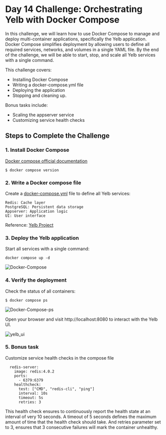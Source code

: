 # Day 14 Challenge: Orchestrating Yelb with Docker Compose

In this challenge, we will learn how to use Docker Compose to manage and deploy multi-container applications, specifically the Yelb application.
Docker Compose simplifies deployment by allowing users to define all required services, networks, and volumes in a single YAML file.
By the end of the challenge, we will be able to start, stop, and scale all Yelb services with a single command.

This challenge covers:
* Installing Docker Compose
* Writing a docker-compose.yml file
* Deploying the application
* Stopping and cleaning up.

Bonus tasks include:
* Scaling the appserver service
* Customizing service health checks

## Steps to Complete the Challenge

### 1. Install Docker Compose

[Docker compose official documentation](https://docs.docker.com/compose/install/)

    $ docker compose version

### 2. Write a Docker compose file

Create a [docker-compose.yml](https://github.com/babangaigole/Hands-On-Tasks/blob/main/DevOps%2BSRE%20Challenge%20Series/14_Docker-Compose/docker-compose.yaml) file to define all Yelb services:

    Redis: Cache layer
    PostgreSQL: Persistent data storage
    Appserver: Application logic
    UI: User interface

Reference: [Yelb Project](https://github.com/mreferre/yelb/tree/master/deployments/localtest)

### 3. Deploy the Yelb application

Start all services with a single command:

```
docker compose up -d
```

![Docker-Compose](https://github.com/user-attachments/assets/6d48779a-2b59-4f8e-bc37-0bf26b5c39c3)

### 4. Verify the deployment

Check the status of all containers:

```
$ docker compose ps
```

![Docker-Compose-ps](https://github.com/user-attachments/assets/bf11d8b0-8947-473a-8a54-f42c6db245b1)

Open your browser and visit http://localhost:8080 to interact with the Yelb UI.

![yelb_ui](https://github.com/user-attachments/assets/d34453b7-21d8-4638-96a2-7437b7b93a4d)

### 5. Bonus task

Customize service health checks in the compose file

```
  redis-server:
    image: redis:4.0.2
    ports:
      - 6379:6379
    healthcheck:
      test: ["CMD", "redis-cli", "ping"]
      interval: 10s
      timeout: 5s
      retries: 3
```

This health check ensures to continuously report the health state at an interval of very 10 seconds.
A timeout of 5 seconds defines the maximum amount of time that the health check should take.
And retries parameter set to 3, ensures that 3 consecutive failures will mark the container unhealthy.







